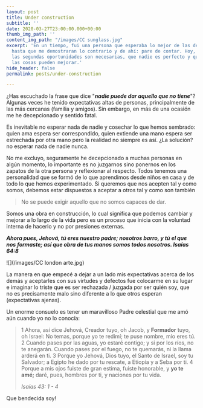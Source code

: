 ```yaml
---
layout: post
title: Under construction
subtitle: ''
date: 2020-03-27T23:00:00.000+00:00
thumb_img_path: ''
content_img_path: "/images/CC sunglass.jpg"
excerpt: 'En un tiempo, fui una persona que esperaba lo mejor de las demás personas
  hasta que me demostraran lo contrario y de ahí: pare de contar. Hoy, reconozco que
  las segundas oportunidades son necesarias, que nadie es perfecto y que si nos esforzamos,
  las cosas pueden mejorar.'
hide_header: false
permalink: posts/under-construction

---
```

¿Has escuchado la frase que dice "**_nadie puede dar aquello que no tiene_**"? Algunas veces he tenido expectativas altas de personas, principalmente de las más cercanas (familia y amigos). Sin embargo, en más de una ocasión me he decepcionado y sentido fatal.

Es inevitable no esperar nada de nadie y cosechar lo que hemos sembrado: quien ama espera ser correspondido, quien extiende una mano espera ser estrechada por otra mano pero la realidad no siempre es así. ¿La solución? no esperar nada de nadie nunca.

No me excluyo, seguramente he decepcionado a muchas personas en algún momento, lo importante es no juzgarnos sino ponernos en los zapatos de la otra persona y reflexionar al respecto. Todos tenemos una personalidad que se formó de lo que aprendimos desde niños en casa y de todo lo que hemos experimentado. Si queremos que nos acepten tal y como somos, debemos estar dispuestos a aceptar a otros tal y como son también

> No se puede exigir aquello que no somos capaces de dar.

Somos una obra en construcción, lo cual significa que podemos cambiar y mejorar a lo largo de la vida pero es un proceso que inicia con la voluntad interna de hacerlo y no por presiones externas.

**_Ahora pues, Jehová, tú eres nuestro padre; nosotros barro, y tú el que nos formaste; así que obra de tus manos somos todos nosotros. Isaías 64:8_**

![](/images/CC london arte.jpg)

La manera en que empecé a dejar a un lado mis expectativas acerca de los demás y aceptarles con sus virtudes y defectos fue colocarme en su lugar e imaginar lo triste que es ser rechazada / juzgada por ser quién soy, que no es precisamente malo sino diferente a lo que otros esperan (expectativas ajenas).

Un enorme consuelo es tener un maravilloso Padre celestial que me amó aún cuando yo no lo conocía:

> 1 Ahora, así dice Jehová, Creador tuyo, oh Jacob, y **Formador** tuyo, oh Israel: No temas, porque yo te redimí; te puse nombre, mío eres tú. 2 Cuando pases por las aguas, yo estaré contigo; y si por los ríos, no te anegarán. Cuando pases por el fuego, no te quemarás, ni la llama arderá en ti. 3 Porque yo Jehová, Dios tuyo, el Santo de Israel, soy tu Salvador; a Egipto he dado por tu rescate, a Etiopía y a Seba por ti. 4 Porque a mis ojos fuiste de gran estima, fuiste honorable, y **yo te amé;** daré, pues, hombres por ti, y naciones por tu vida.
>
> _Isaías 43: 1 - 4_

Que bendecida soy!
